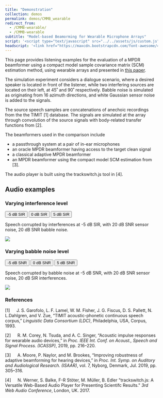 ```yaml
---
title: "Demonstration"
collection: demos
permalink: demos/CMMB_wearable
redirect_from: 
  - /CMMB-wearable/
  - /CMMB-wearable
subtitle: "Model-based Beamorming for Wearable Microphone Arrays"
script: '<script type="text/javascript" src="../../assets/js/custom.js"></script><script type="text/javascript">jQuery(document).ready(function() {jQuery(".player").trackSwitch({spacebar: true});});var settings = {onlyradiosolo: true,repeat: true,};$(".player").trackSwitch(settings);</script>'
headscript: '<link href="https://maxcdn.bootstrapcdn.com/font-awesome/4.7.0/css/font-awesome.min.css" rel="stylesheet" integrity="sha384-wvfXpqpZZVQGK6TAh5PVlGOfQNHSoD2xbE+QkPxCAFlNEevoEH3Sl0sibVcOQVnN" crossorigin="anonymous" /><link rel="stylesheet" href="../../assets/css/trackswitch.min.css" />'
---
```

This page provides listening examples for the evaluation of a MPDR beamformer using a compact model sample covariance matrix (SCM) estimation method, using wearable arrays and presented in [this paper](https://ed1016.github.io/publication/2021_08_23_EUSIPCO).

The simulation experiment considers a dialogue scenario, where a desired speaker is located in front of the listener, while two interfering sources are located on their left, at 45˚ and 90˚ respectively. Babble noise is simulated as originating from 16 azimuth directions, and white Gaussian sensor noise is added to the signals.

The source speech samples are concatenations of anechoic recordings from the the TIMIT [1] database. The signals are simulated at the array through convolution of the source signals with body-related transfer functions from [2].

The beamformers used in the comparison include
- a passthrough system at a pair of in-ear microphones
- an oracle MPDR beamformer having access to the target clean signal
- a classical adaptive MPDR beamformer
- an MPDR beamformer using the compact model SCM estimation from [3].

The audio player is built using the trackswitch.js tool in [4].

## Audio examples
### Varying interference level

<div class="tab" style="min-width: 600px">
  <button class="tablinks active" onclick="openTab(event, '-5dBSIR')">-5 dB SIR</button>
  <button class="tablinks" onclick="openTab(event, '0dBSIR')">0 dB SIR</button>
  <button class="tablinks" onclick="openTab(event, '5dBSIR')">5 dB SIR</button>
</div>

<div id="-5dBSIR" class="tabcontent" style="display: block;">
  <div class="player">
    <p>
      Speech corrupted by interferences at -5 dB SIR, with 20 dB SNR sensor noise, 20 dB SNR babble noise.
    </p>
    <img class="seekable" data-style="display:-webkit-box !important;" src="../../files/CMMB_wearable/audio/Experiment1/target.png">
    <ts-track title="Target (clean)" style="list-style-position: outside; overflow: hidden;" data-img="../../files/CMMB_wearable/audio/Experiment1/target.png">
      <ts-source src="../../files/CMMB_wearable/audio/Experiment1/target.wav" type="audio/wav"></ts-source>
    </ts-track>
    <ts-track title="Passthrough" style="list-style-position: outside; overflow: hidden;" data-img="../../files/CMMB_wearable/audio/Experiment1/earpiece/varySIR/22/1_passthrough.png">
      <ts-source src="../../files/CMMB_wearable/audio/Experiment1/earpiece/varySIR/22/1_passthrough.wav" type="audio/wav"></ts-source>
    </ts-track>
    <ts-track title="Cap: Oracle" style="background-color: #D95319;list-style-position: outside; overflow: hidden;" data-img="../../files/CMMB_wearable/audio/Experiment1/cap/varySIR/22/5_Oracle.png">
      <ts-source src="../../files/CMMB_wearable/audio/Experiment1/cap/varySIR/22/5_Oracle.wav" type="audio/wav"></ts-source>
    </ts-track>
    <ts-track title="Cap: Adaptive MPDR" style="background-color: #D95319;list-style-position: outside; overflow: hidden;" data-img="../../files/CMMB_wearable/audio/Experiment1/cap/varySIR/22/4_MPDR.png">
      <ts-source src="../../files/CMMB_wearable/audio/Experiment1/cap/varySIR/22/4_MPDR.wav" type="audio/wav"></ts-source>
    </ts-track>
    <ts-track title="Cap: Compact Model MPDR" style="background-color: #D95319;list-style-position: outside; overflow: hidden;" data-img="../../files/CMMB_wearable/audio/Experiment1/cap/varySIR/22/2_Proposed.png">
      <ts-source src="../../files/CMMB_wearable/audio/Experiment1/cap/varySIR/22/2_Proposed.wav" type="audio/wav"></ts-source>
    </ts-track>
    <ts-track title="Chest: Oracle" style="background-color: #77AC30;list-style-position: outside; overflow: hidden;" data-img="../../files/CMMB_wearable/audio/Experiment1/chest/varySIR/22/5_Oracle.png">
      <ts-source src="../../files/CMMB_wearable/audio/Experiment1/chest/varySIR/22/5_Oracle.wav" type="audio/wav"></ts-source>
    </ts-track>
    <ts-track title="Chest: Adaptive MPDR" style="background-color: #77AC30;list-style-position: outside; overflow: hidden;" data-img="../../files/CMMB_wearable/audio/Experiment1/chest/varySIR/22/4_MPDR.png">
      <ts-source src="../../files/CMMB_wearable/audio/Experiment1/chest/varySIR/22/4_MPDR.wav" type="audio/wav"></ts-source>
    </ts-track>
    <ts-track title="Chest: Compact Model MPDR" style="background-color: #77AC30;list-style-position: outside; overflow: hidden;" data-img="../../files/CMMB_wearable/audio/Experiment1/chest/varySIR/22/2_Proposed.png">
      <ts-source src="../../files/CMMB_wearable/audio/Experiment1/chest/varySIR/22/2_Proposed.wav" type="audio/wav"></ts-source>
    </ts-track>
      <ts-track title="BTE: Oracle" style="background-color: #0072BD;list-style-position: outside; overflow: hidden;" data-img="../../files/CMMB_wearable/audio/Experiment1/earpiece/varySIR/22/5_Oracle.png">
        <ts-source src="../../files/CMMB_wearable/audio/Experiment1/earpiece/varySIR/22/5_Oracle.wav" type="audio/wav"></ts-source>
      </ts-track>
      <ts-track title="BTE: Adaptive MPDR" style="background-color: #0072BD;list-style-position: outside; overflow: hidden;" data-img="../../files/CMMB_wearable/audio/Experiment1/earpiece/varySIR/22/4_MPDR.png">
        <ts-source src="../../files/CMMB_wearable/audio/Experiment1/earpiece/varySIR/22/4_MPDR.wav" type="audio/wav"></ts-source>
      </ts-track>
      <ts-track title="BTE: Compact Model MPDR" style="background-color: #0072BD;list-style-position: outside; overflow: hidden;" data-img="../../files/CMMB_wearable/audio/Experiment1/earpiece/varySIR/22/2_Proposed.png">
        <ts-source src="../../files/CMMB_wearable/audio/Experiment1/earpiece/varySIR/22/2_Proposed.wav" type="audio/wav"></ts-source>
      </ts-track>
        <ts-track title="Glasses: Oracle" style="background-color: #EDB120;list-style-position: outside; overflow: hidden;" data-img="../../files/CMMB_wearable/audio/Experiment1/glasses/varySIR/22/5_Oracle.png">
          <ts-source src="../../files/CMMB_wearable/audio/Experiment1/glasses/varySIR/22/5_Oracle.wav" type="audio/wav"></ts-source>
        </ts-track>
        <ts-track title="Glasses: Adaptive MPDR" style="background-color: #EDB120;list-style-position: outside; overflow: hidden;" data-img="../../files/CMMB_wearable/audio/Experiment1/glasses/varySIR/22/4_MPDR.png">
          <ts-source src="../../files/CMMB_wearable/audio/Experiment1/glasses/varySIR/22/4_MPDR.wav" type="audio/wav"></ts-source>
        </ts-track>
        <ts-track title="Glasses: Compact Model MPDR" style="background-color: #EDB120;list-style-position: outside; overflow: hidden;" data-img="../../files/CMMB_wearable/audio/Experiment1/glasses/varySIR/22/2_Proposed.png">
          <ts-source src="../../files/CMMB_wearable/audio/Experiment1/glasses/varySIR/22/2_Proposed.wav" type="audio/wav"></ts-source>
    </ts-track>
    <ts-track title="Cap + BTE: Oracle" style="background-color: #D95319;list-style-position: outside; overflow: hidden;" data-img="../../files/CMMB_wearable/audio/Experiment1/cap+/varySIR/22/5_Oracle.png">
      <ts-source src="../../files/CMMB_wearable/audio/Experiment1/cap+/varySIR/22/5_Oracle.wav" type="audio/wav"></ts-source>
    </ts-track>
    <ts-track title="Cap + BTE: Adaptive MPDR" style="background-color: #D95319;list-style-position: outside; overflow: hidden;" data-img="../../files/CMMB_wearable/audio/Experiment1/cap+/varySIR/22/4_MPDR.png">
      <ts-source src="../../files/CMMB_wearable/audio/Experiment1/cap+/varySIR/22/4_MPDR.wav" type="audio/wav"></ts-source>
    </ts-track>
    <ts-track title="Cap + BTE: Compact Model MPDR" style="background-color: #D95319;list-style-position: outside; overflow: hidden;" data-img="../../files/CMMB_wearable/audio/Experiment1/cap+/varySIR/22/2_Proposed.png">
      <ts-source src="../../files/CMMB_wearable/audio/Experiment1/cap+/varySIR/22/2_Proposed.wav" type="audio/wav"></ts-source>
    </ts-track>
    <ts-track title="Chest + BTE: Oracle" style="background-color: #77AC30;list-style-position: outside; overflow: hidden;" data-img="../../files/CMMB_wearable/audio/Experiment1/chest+/varySIR/22/5_Oracle.png">
      <ts-source src="../../files/CMMB_wearable/audio/Experiment1/chest+/varySIR/22/5_Oracle.wav" type="audio/wav"></ts-source>
    </ts-track>
    <ts-track title="Chest + BTE: Adaptive MPDR" style="background-color: #77AC30;list-style-position: outside; overflow: hidden;" data-img="../../files/CMMB_wearable/audio/Experiment1/chest+/varySIR/22/4_MPDR.png">
      <ts-source src="../../files/CMMB_wearable/audio/Experiment1/chest+/varySIR/22/4_MPDR.wav" type="audio/wav"></ts-source>
    </ts-track>
    <ts-track title="Chest + BTE: Compact Model MPDR" style="background-color: #77AC30;list-style-position: outside; overflow: hidden;" data-img="../../files/CMMB_wearable/audio/Experiment1/chest+/varySIR/22/2_Proposed.png">
      <ts-source src="../../files/CMMB_wearable/audio/Experiment1/chest+/varySIR/22/2_Proposed.wav" type="audio/wav"></ts-source>
    </ts-track>
        <ts-track title="Glasses + BTE: Oracle" style="background-color: #EDB120;list-style-position: outside; overflow: hidden;" data-img="../../files/CMMB_wearable/audio/Experiment1/glasses/varySIR/22/5_Oracle.png">
          <ts-source src="../../files/CMMB_wearable/audio/Experiment1/glasses+/varySIR/22/5_Oracle.wav" type="audio/wav"></ts-source>
        </ts-track>
        <ts-track title="Glasses + BTE: Adaptive MPDR" style="background-color: #EDB120;list-style-position: outside; overflow: hidden;" data-img="../../files/CMMB_wearable/audio/Experiment1/glasses+/varySIR/22/4_MPDR.png">
          <ts-source src="../../files/CMMB_wearable/audio/Experiment1/glasses+/varySIR/22/4_MPDR.wav" type="audio/wav"></ts-source>
        </ts-track>
        <ts-track title="Glasses + BTE: Compact Model MPDR" style="background-color: #EDB120;list-style-position: outside; overflow: hidden;" data-img="../../files/CMMB_wearable/audio/Experiment1/glasses+/varySIR/22/2_Proposed.png">
          <ts-source src="../../files/CMMB_wearable/audio/Experiment1/glasses+/varySIR/22/2_Proposed.wav" type="audio/wav"></ts-source>
    </ts-track>
  </div>
</div>
<div id="0dBSIR" class="tabcontent" style="display:none">
  <div class="player">
    <p>
      Speech corrupted by interferences at 0 dB SIR, with 20 dB SNR sensor noise, 20 dB SNR babble noise.
    </p>
    <img class="seekable" data-style="display:-webkit-box !important;" src="../../files/CMMB_wearable/audio/Experiment1/target.png">
    <ts-track title="Target (clean)" style="list-style-position: outside; overflow: hidden;" data-img="../../files/CMMB_wearable/audio/Experiment1/target.png">
      <ts-source src="../../files/CMMB_wearable/audio/Experiment1/target.wav" type="audio/wav"></ts-source>
    </ts-track>
    <ts-track title="Passthrough" style="list-style-position: outside; overflow: hidden;" data-img="../../files/CMMB_wearable/audio/Experiment1/earpiece/varySIR/17/1_passthrough.png">
      <ts-source src="../../files/CMMB_wearable/audio/Experiment1/earpiece/varySIR/17/1_passthrough.wav" type="audio/wav"></ts-source>
    </ts-track>
    <ts-track title="Cap: Oracle" style="background-color: #D95319;list-style-position: outside; overflow: hidden;" data-img="../../files/CMMB_wearable/audio/Experiment1/cap/varySIR/17/5_Oracle.png">
      <ts-source src="../../files/CMMB_wearable/audio/Experiment1/cap/varySIR/17/5_Oracle.wav" type="audio/wav"></ts-source>
    </ts-track>
    <ts-track title="Cap: Adaptive MPDR" style="background-color: #D95319;list-style-position: outside; overflow: hidden;" data-img="../../files/CMMB_wearable/audio/Experiment1/cap/varySIR/17/4_MPDR.png">
      <ts-source src="../../files/CMMB_wearable/audio/Experiment1/cap/varySIR/17/4_MPDR.wav" type="audio/wav"></ts-source>
    </ts-track>
    <ts-track title="Cap: Compact Model MPDR" style="background-color: #D95319;list-style-position: outside; overflow: hidden;" data-img="../../files/CMMB_wearable/audio/Experiment1/cap/varySIR/17/2_Proposed.png">
      <ts-source src="../../files/CMMB_wearable/audio/Experiment1/cap/varySIR/17/2_Proposed.wav" type="audio/wav"></ts-source>
    </ts-track>
    <ts-track title="Chest: Oracle" style="background-color: #77AC30;list-style-position: outside; overflow: hidden;" data-img="../../files/CMMB_wearable/audio/Experiment1/chest/varySIR/17/5_Oracle.png">
      <ts-source src="../../files/CMMB_wearable/audio/Experiment1/chest/varySIR/17/5_Oracle.wav" type="audio/wav"></ts-source>
    </ts-track>
    <ts-track title="Chest: Adaptive MPDR" style="background-color: #77AC30;list-style-position: outside; overflow: hidden;" data-img="../../files/CMMB_wearable/audio/Experiment1/chest/varySIR/17/4_MPDR.png">
      <ts-source src="../../files/CMMB_wearable/audio/Experiment1/chest/varySIR/17/4_MPDR.wav" type="audio/wav"></ts-source>
    </ts-track>
    <ts-track title="Chest: Compact Model MPDR" style="background-color: #77AC30;list-style-position: outside; overflow: hidden;" data-img="../../files/CMMB_wearable/audio/Experiment1/chest/varySIR/17/2_Proposed.png">
      <ts-source src="../../files/CMMB_wearable/audio/Experiment1/chest/varySIR/17/2_Proposed.wav" type="audio/wav"></ts-source>
    </ts-track>
    <ts-track title="BTE: Oracle" style="background-color: #0072BD;list-style-position: outside; overflow: hidden;" data-img="../../files/CMMB_wearable/audio/Experiment1/earpiece/varySIR/17/5_Oracle.png">
        <ts-source src="../../files/CMMB_wearable/audio/Experiment1/earpiece/varySIR/17/5_Oracle.wav" type="audio/wav"></ts-source>
    </ts-track>
    <ts-track title="BTE: Adaptive MPDR" style="background-color: #0072BD;list-style-position: outside; overflow: hidden;" data-img="../../files/CMMB_wearable/audio/Experiment1/earpiece/varySIR/17/4_MPDR.png">
        <ts-source src="../../files/CMMB_wearable/audio/Experiment1/earpiece/varySIR/17/4_MPDR.wav" type="audio/wav"></ts-source>
    </ts-track>
    <ts-track title="BTE: Compact Model MPDR" style="background-color: #0072BD;list-style-position: outside; overflow: hidden;" data-img="../../files/CMMB_wearable/audio/Experiment1/earpiece/varySIR/17/2_Proposed.png">
        <ts-source src="../../files/CMMB_wearable/audio/Experiment1/earpiece/varySIR/17/2_Proposed.wav" type="audio/wav"></ts-source>
    </ts-track>
    <ts-track title="Glasses: Oracle" style="background-color: #EDB120;list-style-position: outside; overflow: hidden;" data-img="../../files/CMMB_wearable/audio/Experiment1/glasses/varySIR/17/5_Oracle.png">
          <ts-source src="../../files/CMMB_wearable/audio/Experiment1/glasses/varySIR/17/5_Oracle.wav" type="audio/wav"></ts-source>
    </ts-track>
    <ts-track title="Glasses: Adaptive MPDR" style="background-color: #EDB120;list-style-position: outside; overflow: hidden;" data-img="../../files/CMMB_wearable/audio/Experiment1/glasses/varySIR/17/4_MPDR.png">
        <ts-source src="../../files/CMMB_wearable/audio/Experiment1/glasses/varySIR/17/4_MPDR.wav" type="audio/wav"></ts-source>
    </ts-track>
    <ts-track title="Glasses: Compact Model MPDR" style="background-color: #EDB120;list-style-position: outside; overflow: hidden;" data-img="../../files/CMMB_wearable/audio/Experiment1/glasses/varySIR/17/2_Proposed.png">
          <ts-source src="../../files/CMMB_wearable/audio/Experiment1/glasses/varySIR/17/2_Proposed.wav" type="audio/wav"></ts-source>
    </ts-track>
    <ts-track title="Cap + BTE: Oracle" style="background-color: #D95319;list-style-position: outside; overflow: hidden;" data-img="../../files/CMMB_wearable/audio/Experiment1/cap+/varySIR/17/5_Oracle.png">
      <ts-source src="../../files/CMMB_wearable/audio/Experiment1/cap+/varySIR/17/5_Oracle.wav" type="audio/wav"></ts-source>
    </ts-track>
    <ts-track title="Cap + BTE: Adaptive MPDR" style="background-color: #D95319;list-style-position: outside; overflow: hidden;" data-img="../../files/CMMB_wearable/audio/Experiment1/cap+/varySIR/17/4_MPDR.png">
      <ts-source src="../../files/CMMB_wearable/audio/Experiment1/cap+/varySIR/17/4_MPDR.wav" type="audio/wav"></ts-source>
    </ts-track>
    <ts-track title="Cap + BTE: Compact Model MPDR" style="background-color: #D95319;list-style-position: outside; overflow: hidden;" data-img="../../files/CMMB_wearable/audio/Experiment1/cap+/varySIR/17/2_Proposed.png">
      <ts-source src="../../files/CMMB_wearable/audio/Experiment1/cap+/varySIR/17/2_Proposed.wav" type="audio/wav"></ts-source>
    </ts-track>
    <ts-track title="Chest + BTE: Oracle" style="background-color: #77AC30;list-style-position: outside; overflow: hidden;" data-img="../../files/CMMB_wearable/audio/Experiment1/chest+/varySIR/17/5_Oracle.png">
      <ts-source src="../../files/CMMB_wearable/audio/Experiment1/chest+/varySIR/17/5_Oracle.wav" type="audio/wav"></ts-source>
    </ts-track>
    <ts-track title="Chest + BTE: Adaptive MPDR" style="background-color: #77AC30;list-style-position: outside; overflow: hidden;" data-img="../../files/CMMB_wearable/audio/Experiment1/chest+/varySIR/17/4_MPDR.png">
      <ts-source src="../../files/CMMB_wearable/audio/Experiment1/chest+/varySIR/17/4_MPDR.wav" type="audio/wav"></ts-source>
    </ts-track>
    <ts-track title="Chest + BTE: Compact Model MPDR" style="background-color: #77AC30;list-style-position: outside; overflow: hidden;" data-img="../../files/CMMB_wearable/audio/Experiment1/chest+/varySIR/17/2_Proposed.png">
      <ts-source src="../../files/CMMB_wearable/audio/Experiment1/chest+/varySIR/17/2_Proposed.wav" type="audio/wav"></ts-source>
    </ts-track>
        <ts-track title="Glasses + BTE: Oracle" style="background-color: #EDB120;list-style-position: outside; overflow: hidden;" data-img="../../files/CMMB_wearable/audio/Experiment1/glasses/varySIR/17/5_Oracle.png">
          <ts-source src="../../files/CMMB_wearable/audio/Experiment1/glasses+/varySIR/17/5_Oracle.wav" type="audio/wav"></ts-source>
        </ts-track>
        <ts-track title="Glasses + BTE: Adaptive MPDR" style="background-color: #EDB120;list-style-position: outside; overflow: hidden;" data-img="../../files/CMMB_wearable/audio/Experiment1/glasses+/varySIR/17/4_MPDR.png">
          <ts-source src="../../files/CMMB_wearable/audio/Experiment1/glasses+/varySIR/17/4_MPDR.wav" type="audio/wav"></ts-source>
        </ts-track>
        <ts-track title="Glasses + BTE: Compact Model MPDR" style="background-color: #EDB120;list-style-position: outside; overflow: hidden;" data-img="../../files/CMMB_wearable/audio/Experiment1/glasses+/varySIR/17/2_Proposed.png">
          <ts-source src="../../files/CMMB_wearable/audio/Experiment1/glasses+/varySIR/17/2_Proposed.wav" type="audio/wav"></ts-source>
    </ts-track>
  </div>
</div>
<div id="5dBSIR" class="tabcontent" style="display:none">
  <div class="player">
    <p>
      Speech corrupted by interferences at 5 dB SIR, with 20 dB SNR sensor noise, 20 dB SNR babble noise.
    </p>
    <img class="seekable" data-style="display:-webkit-box !important;" src="../../files/CMMB_wearable/audio/Experiment1/target.png">
    <ts-track title="Target (clean)" style="list-style-position: outside; overflow: hidden;" data-img="../../files/CMMB_wearable/audio/Experiment1/target.png">
      <ts-source src="../../files/CMMB_wearable/audio/Experiment1/target.wav" type="audio/wav"></ts-source>
    </ts-track>
    <ts-track title="Passthrough" style="list-style-position: outside; overflow: hidden;" data-img="../../files/CMMB_wearable/audio/Experiment1/earpiece/varySIR/12/1_passthrough.png">
      <ts-source src="../../files/CMMB_wearable/audio/Experiment1/earpiece/varySIR/12/1_passthrough.wav" type="audio/wav"></ts-source>
    </ts-track>
    <ts-track title="Cap: Oracle" style="background-color: #D95319;list-style-position: outside; overflow: hidden;" data-img="../../files/CMMB_wearable/audio/Experiment1/cap/varySIR/12/5_Oracle.png">
      <ts-source src="../../files/CMMB_wearable/audio/Experiment1/cap/varySIR/12/5_Oracle.wav" type="audio/wav"></ts-source>
    </ts-track>
    <ts-track title="Cap: Adaptive MPDR" style="background-color: #D95319;list-style-position: outside; overflow: hidden;" data-img="../../files/CMMB_wearable/audio/Experiment1/cap/varySIR/12/4_MPDR.png">
      <ts-source src="../../files/CMMB_wearable/audio/Experiment1/cap/varySIR/12/4_MPDR.wav" type="audio/wav"></ts-source>
    </ts-track>
    <ts-track title="Cap: Compact Model MPDR" style="background-color: #D95319;list-style-position: outside; overflow: hidden;" data-img="../../files/CMMB_wearable/audio/Experiment1/cap/varySIR/12/2_Proposed.png">
      <ts-source src="../../files/CMMB_wearable/audio/Experiment1/cap/varySIR/12/2_Proposed.wav" type="audio/wav"></ts-source>
    </ts-track>
    <ts-track title="Chest: Oracle" style="background-color: #77AC30;list-style-position: outside; overflow: hidden;" data-img="../../files/CMMB_wearable/audio/Experiment1/chest/varySIR/12/5_Oracle.png">
      <ts-source src="../../files/CMMB_wearable/audio/Experiment1/chest/varySIR/12/5_Oracle.wav" type="audio/wav"></ts-source>
    </ts-track>
    <ts-track title="Chest: Adaptive MPDR" style="background-color: #77AC30;list-style-position: outside; overflow: hidden;" data-img="../../files/CMMB_wearable/audio/Experiment1/chest/varySIR/12/4_MPDR.png">
      <ts-source src="../../files/CMMB_wearable/audio/Experiment1/chest/varySIR/12/4_MPDR.wav" type="audio/wav"></ts-source>
    </ts-track>
    <ts-track title="Chest: Compact Model MPDR" style="background-color: #77AC30;list-style-position: outside; overflow: hidden;" data-img="../../files/CMMB_wearable/audio/Experiment1/chest/varySIR/12/2_Proposed.png">
      <ts-source src="../../files/CMMB_wearable/audio/Experiment1/chest/varySIR/12/2_Proposed.wav" type="audio/wav"></ts-source>
    </ts-track>
      <ts-track title="BTE: Oracle" style="background-color: #0072BD;list-style-position: outside; overflow: hidden;" data-img="../../files/CMMB_wearable/audio/Experiment1/earpiece/varySIR/12/5_Oracle.png">
        <ts-source src="../../files/CMMB_wearable/audio/Experiment1/earpiece/varySIR/12/5_Oracle.wav" type="audio/wav"></ts-source>
      </ts-track>
      <ts-track title="BTE: Adaptive MPDR" style="background-color: #0072BD;list-style-position: outside; overflow: hidden;" data-img="../../files/CMMB_wearable/audio/Experiment1/earpiece/varySIR/12/4_MPDR.png">
        <ts-source src="../../files/CMMB_wearable/audio/Experiment1/earpiece/varySIR/12/4_MPDR.wav" type="audio/wav"></ts-source>
      </ts-track>
      <ts-track title="BTE: Compact Model MPDR" style="background-color: #0072BD;list-style-position: outside; overflow: hidden;" data-img="../../files/CMMB_wearable/audio/Experiment1/earpiece/varySIR/12/2_Proposed.png">
        <ts-source src="../../files/CMMB_wearable/audio/Experiment1/earpiece/varySIR/12/2_Proposed.wav" type="audio/wav"></ts-source>
      </ts-track>
        <ts-track title="Glasses: Oracle" style="background-color: #EDB120;list-style-position: outside; overflow: hidden;" data-img="../../files/CMMB_wearable/audio/Experiment1/glasses/varySIR/12/5_Oracle.png">
          <ts-source src="../../files/CMMB_wearable/audio/Experiment1/glasses/varySIR/12/5_Oracle.wav" type="audio/wav"></ts-source>
        </ts-track>
        <ts-track title="Glasses: Adaptive MPDR" style="background-color: #EDB120;list-style-position: outside; overflow: hidden;" data-img="../../files/CMMB_wearable/audio/Experiment1/glasses/varySIR/12/4_MPDR.png">
          <ts-source src="../../files/CMMB_wearable/audio/Experiment1/glasses/varySIR/12/4_MPDR.wav" type="audio/wav"></ts-source>
        </ts-track>
        <ts-track title="Glasses: Compact Model MPDR" style="background-color: #EDB120;list-style-position: outside; overflow: hidden;" data-img="../../files/CMMB_wearable/audio/Experiment1/glasses/varySIR/12/2_Proposed.png">
          <ts-source src="../../files/CMMB_wearable/audio/Experiment1/glasses/varySIR/12/2_Proposed.wav" type="audio/wav"></ts-source>
        </ts-track>
          <ts-track title="Cap + BTE: Oracle" style="background-color: #D95319;list-style-position: outside; overflow: hidden;" data-img="../../files/CMMB_wearable/audio/Experiment1/cap+/varySIR/12/5_Oracle.png">
            <ts-source src="../../files/CMMB_wearable/audio/Experiment1/cap+/varySIR/12/5_Oracle.wav" type="audio/wav"></ts-source>
          </ts-track>
          <ts-track title="Cap + BTE: Adaptive MPDR" style="background-color: #D95319;list-style-position: outside; overflow: hidden;" data-img="../../files/CMMB_wearable/audio/Experiment1/cap+/varySIR/12/4_MPDR.png">
            <ts-source src="../../files/CMMB_wearable/audio/Experiment1/cap+/varySIR/12/4_MPDR.wav" type="audio/wav"></ts-source>
          </ts-track>
          <ts-track title="Cap + BTE: Compact Model MPDR" style="background-color: #D95319;list-style-position: outside; overflow: hidden;" data-img="../../files/CMMB_wearable/audio/Experiment1/cap+/varySIR/12/2_Proposed.png">
            <ts-source src="../../files/CMMB_wearable/audio/Experiment1/cap+/varySIR/12/2_Proposed.wav" type="audio/wav"></ts-source>
          </ts-track>
          <ts-track title="Chest + BTE: Oracle" style="background-color: #77AC30;list-style-position: outside; overflow: hidden;" data-img="../../files/CMMB_wearable/audio/Experiment1/chest+/varySIR/12/5_Oracle.png">
            <ts-source src="../../files/CMMB_wearable/audio/Experiment1/chest+/varySIR/12/5_Oracle.wav" type="audio/wav"></ts-source>
          </ts-track>
          <ts-track title="Chest + BTE: Adaptive MPDR" style="background-color: #77AC30;list-style-position: outside; overflow: hidden;" data-img="../../files/CMMB_wearable/audio/Experiment1/chest+/varySIR/12/4_MPDR.png">
            <ts-source src="../../files/CMMB_wearable/audio/Experiment1/chest+/varySIR/12/4_MPDR.wav" type="audio/wav"></ts-source>
          </ts-track>
          <ts-track title="Chest + BTE: Compact Model MPDR" style="background-color: #77AC30;list-style-position: outside; overflow: hidden;" data-img="../../files/CMMB_wearable/audio/Experiment1/chest+/varySIR/12/2_Proposed.png">
            <ts-source src="../../files/CMMB_wearable/audio/Experiment1/chest+/varySIR/12/2_Proposed.wav" type="audio/wav"></ts-source>
          </ts-track>
              <ts-track title="Glasses + BTE: Oracle" style="background-color: #EDB120;list-style-position: outside; overflow: hidden;" data-img="../../files/CMMB_wearable/audio/Experiment1/glasses/varySIR/12/5_Oracle.png">
                <ts-source src="../../files/CMMB_wearable/audio/Experiment1/glasses+/varySIR/12/5_Oracle.wav" type="audio/wav"></ts-source>
              </ts-track>
              <ts-track title="Glasses + BTE: Adaptive MPDR" style="background-color: #EDB120;list-style-position: outside; overflow: hidden;" data-img="../../files/CMMB_wearable/audio/Experiment1/glasses+/varySIR/12/4_MPDR.png">
                <ts-source src="../../files/CMMB_wearable/audio/Experiment1/glasses+/varySIR/12/4_MPDR.wav" type="audio/wav"></ts-source>
              </ts-track>
              <ts-track title="Glasses + BTE: Compact Model MPDR" style="background-color: #EDB120;list-style-position: outside; overflow: hidden;" data-img="../../files/CMMB_wearable/audio/Experiment1/glasses+/varySIR/12/2_Proposed.png">
                <ts-source src="../../files/CMMB_wearable/audio/Experiment1/glasses+/varySIR/12/2_Proposed.wav" type="audio/wav"></ts-source>
          </ts-track>
  </div>
</div>

### Varying babble noise level
<div class="tab" style="min-width: 600px">
  <button class="tablinks2 active" onclick="openTab2(event, '-5dBSNR')">-5 dB SNR</button>
  <button class="tablinks2" onclick="openTab2(event, '0dBSNR')">0 dB SNR</button>
  <button class="tablinks2" onclick="openTab2(event, '5dBSNR')">5 dB SNR</button>
</div>
<div id="-5dBSNR" class="tabcontent2" style="display:block">
<div class="player">
  <p>
    Speech corrupted by babble noise at -5 dB SNR, with 20 dB SNR sensor noise, 20 dB SIR interferences.
  </p>
  <img class="seekable" data-style="display:-webkit-box !important;" src="../../files/CMMB_wearable/audio/Experiment1/target.png">
  <ts-track title="Target (clean)" style="list-style-position: outside; overflow: hidden;" data-img="../../files/CMMB_wearable/audio/Experiment1/target.png">
    <ts-source src="../../files/CMMB_wearable/audio/Experiment1/target.wav" type="audio/wav"></ts-source>
  </ts-track>
  <ts-track title="Passthrough" style="list-style-position: outside; overflow: hidden;" data-img="../../files/CMMB_wearable/audio/Experiment1/earpiece/varySNR/16/1_passthrough.png">
    <ts-source src="../../files/CMMB_wearable/audio/Experiment1/earpiece/varySNR/16/1_passthrough.wav" type="audio/wav"></ts-source>
  </ts-track>
  <ts-track title="Cap: Oracle" style="background-color: #D95319;list-style-position: outside; overflow: hidden;" data-img="../../files/CMMB_wearable/audio/Experiment1/cap/varySNR/16/5_Oracle.png">
    <ts-source src="../../files/CMMB_wearable/audio/Experiment1/cap/varySNR/16/5_Oracle.wav" type="audio/wav"></ts-source>
  </ts-track>
  <ts-track title="Cap: Adaptive MPDR" style="background-color: #D95319;list-style-position: outside; overflow: hidden;" data-img="../../files/CMMB_wearable/audio/Experiment1/cap/varySNR/16/4_MPDR.png">
    <ts-source src="../../files/CMMB_wearable/audio/Experiment1/cap/varySNR/16/4_MPDR.wav" type="audio/wav"></ts-source>
  </ts-track>
  <ts-track title="Cap: Compact Model MPDR" style="background-color: #D95319;list-style-position: outside; overflow: hidden;" data-img="../../files/CMMB_wearable/audio/Experiment1/cap/varySNR/16/2_Proposed.png">
    <ts-source src="../../files/CMMB_wearable/audio/Experiment1/cap/varySNR/16/2_Proposed.wav" type="audio/wav"></ts-source>
  </ts-track>
  <ts-track title="Chest: Oracle" style="background-color: #77AC30;list-style-position: outside; overflow: hidden;" data-img="../../files/CMMB_wearable/audio/Experiment1/chest/varySNR/16/5_Oracle.png">
    <ts-source src="../../files/CMMB_wearable/audio/Experiment1/chest/varySNR/16/5_Oracle.wav" type="audio/wav"></ts-source>
  </ts-track>
  <ts-track title="Chest: Adaptive MPDR" style="background-color: #77AC30;list-style-position: outside; overflow: hidden;" data-img="../../files/CMMB_wearable/audio/Experiment1/chest/varySNR/16/4_MPDR.png">
    <ts-source src="../../files/CMMB_wearable/audio/Experiment1/chest/varySNR/16/4_MPDR.wav" type="audio/wav"></ts-source>
  </ts-track>
  <ts-track title="Chest: Compact Model MPDR" style="background-color: #77AC30;list-style-position: outside; overflow: hidden;" data-img="../../files/CMMB_wearable/audio/Experiment1/chest/varySNR/16/2_Proposed.png">
    <ts-source src="../../files/CMMB_wearable/audio/Experiment1/chest/varySNR/16/2_Proposed.wav" type="audio/wav"></ts-source>
  </ts-track>
    <ts-track title="BTE: Oracle" style="background-color: #0072BD;list-style-position: outside; overflow: hidden;" data-img="../../files/CMMB_wearable/audio/Experiment1/earpiece/varySNR/16/5_Oracle.png">
      <ts-source src="../../files/CMMB_wearable/audio/Experiment1/earpiece/varySNR/16/5_Oracle.wav" type="audio/wav"></ts-source>
    </ts-track>
    <ts-track title="BTE: Adaptive MPDR" style="background-color: #0072BD;list-style-position: outside; overflow: hidden;" data-img="../../files/CMMB_wearable/audio/Experiment1/earpiece/varySNR/16/4_MPDR.png">
      <ts-source src="../../files/CMMB_wearable/audio/Experiment1/earpiece/varySNR/16/4_MPDR.wav" type="audio/wav"></ts-source>
    </ts-track>
    <ts-track title="BTE: Compact Model MPDR" style="background-color: #0072BD;list-style-position: outside; overflow: hidden;" data-img="../../files/CMMB_wearable/audio/Experiment1/earpiece/varySNR/16/2_Proposed.png">
      <ts-source src="../../files/CMMB_wearable/audio/Experiment1/earpiece/varySNR/16/2_Proposed.wav" type="audio/wav"></ts-source>
    </ts-track>
      <ts-track title="Glasses: Oracle" style="background-color: #EDB120;list-style-position: outside; overflow: hidden;" data-img="../../files/CMMB_wearable/audio/Experiment1/glasses/varySNR/16/5_Oracle.png">
        <ts-source src="../../files/CMMB_wearable/audio/Experiment1/glasses/varySNR/16/5_Oracle.wav" type="audio/wav"></ts-source>
      </ts-track>
      <ts-track title="Glasses: Adaptive MPDR" style="background-color: #EDB120;list-style-position: outside; overflow: hidden;" data-img="../../files/CMMB_wearable/audio/Experiment1/glasses/varySNR/16/4_MPDR.png">
        <ts-source src="../../files/CMMB_wearable/audio/Experiment1/glasses/varySNR/16/4_MPDR.wav" type="audio/wav"></ts-source>
      </ts-track>
      <ts-track title="Glasses: Compact Model MPDR" style="background-color: #EDB120;list-style-position: outside; overflow: hidden;" data-img="../../files/CMMB_wearable/audio/Experiment1/glasses/varySNR/16/2_Proposed.png">
        <ts-source src="../../files/CMMB_wearable/audio/Experiment1/glasses/varySNR/16/2_Proposed.wav" type="audio/wav"></ts-source>
  </ts-track>
  <ts-track title="Cap + BTE: Oracle" style="background-color: #D95319;list-style-position: outside; overflow: hidden;" data-img="../../files/CMMB_wearable/audio/Experiment1/cap+/varySNR/6/5_Oracle.png">
    <ts-source src="../../files/CMMB_wearable/audio/Experiment1/cap+/varySNR/6/5_Oracle.wav" type="audio/wav"></ts-source>
  </ts-track>
  <ts-track title="Cap + BTE: Adaptive MPDR" style="background-color: #D95319;list-style-position: outside; overflow: hidden;" data-img="../../files/CMMB_wearable/audio/Experiment1/cap+/varySNR/6/4_MPDR.png">
    <ts-source src="../../files/CMMB_wearable/audio/Experiment1/cap+/varySNR/6/4_MPDR.wav" type="audio/wav"></ts-source>
  </ts-track>
  <ts-track title="Cap + BTE: Compact Model MPDR" style="background-color: #D95319;list-style-position: outside; overflow: hidden;" data-img="../../files/CMMB_wearable/audio/Experiment1/cap+/varySNR/6/2_Proposed.png">
    <ts-source src="../../files/CMMB_wearable/audio/Experiment1/cap+/varySNR/6/2_Proposed.wav" type="audio/wav"></ts-source>
  </ts-track>
  <ts-track title="Chest + BTE: Oracle" style="background-color: #77AC30;list-style-position: outside; overflow: hidden;" data-img="../../files/CMMB_wearable/audio/Experiment1/chest+/varySNR/6/5_Oracle.png">
    <ts-source src="../../files/CMMB_wearable/audio/Experiment1/chest+/varySNR/6/5_Oracle.wav" type="audio/wav"></ts-source>
  </ts-track>
  <ts-track title="Chest + BTE: Adaptive MPDR" style="background-color: #77AC30;list-style-position: outside; overflow: hidden;" data-img="../../files/CMMB_wearable/audio/Experiment1/chest+/varySNR/6/4_MPDR.png">
    <ts-source src="../../files/CMMB_wearable/audio/Experiment1/chest+/varySNR/6/4_MPDR.wav" type="audio/wav"></ts-source>
  </ts-track>
  <ts-track title="Chest + BTE: Compact Model MPDR" style="background-color: #77AC30;list-style-position: outside; overflow: hidden;" data-img="../../files/CMMB_wearable/audio/Experiment1/chest+/varySNR/6/2_Proposed.png">
    <ts-source src="../../files/CMMB_wearable/audio/Experiment1/chest+/varySNR/6/2_Proposed.wav" type="audio/wav"></ts-source>
  </ts-track>
      <ts-track title="Glasses + BTE: Oracle" style="background-color: #EDB120;list-style-position: outside; overflow: hidden;" data-img="../../files/CMMB_wearable/audio/Experiment1/glasses/varySNR/6/5_Oracle.png">
        <ts-source src="../../files/CMMB_wearable/audio/Experiment1/glasses+/varySNR/6/5_Oracle.wav" type="audio/wav"></ts-source>
      </ts-track>
      <ts-track title="Glasses + BTE: Adaptive MPDR" style="background-color: #EDB120;list-style-position: outside; overflow: hidden;" data-img="../../files/CMMB_wearable/audio/Experiment1/glasses+/varySNR/6/4_MPDR.png">
        <ts-source src="../../files/CMMB_wearable/audio/Experiment1/glasses+/varySNR/6/4_MPDR.wav" type="audio/wav"></ts-source>
      </ts-track>
      <ts-track title="Glasses + BTE: Compact Model MPDR" style="background-color: #EDB120;list-style-position: outside; overflow: hidden;" data-img="../../files/CMMB_wearable/audio/Experiment1/glasses+/varySNR/6/2_Proposed.png">
        <ts-source src="../../files/CMMB_wearable/audio/Experiment1/glasses+/varySNR/6/2_Proposed.wav" type="audio/wav"></ts-source>
  </ts-track>
</div>
</div>
<div id="0dBSNR" class="tabcontent2" style="display:none">
<div class="player">
  <p>
    Speech corrupted by babble noise at 0 dB SNR, with 20 dB SNR sensor noise, 20 dB SIR interferences.
  </p>
  <img class="seekable" data-style="display:-webkit-box !important;" src="../../files/CMMB_wearable/audio/Experiment1/target.png">
  <ts-track title="Target (clean)" style="list-style-position: outside; overflow: hidden;" data-img="../../files/CMMB_wearable/audio/Experiment1/target.png">
    <ts-source src="../../files/CMMB_wearable/audio/Experiment1/target.wav" type="audio/wav"></ts-source>
  </ts-track>
  <ts-track title="Passthrough" style="list-style-position: outside; overflow: hidden;" data-img="../../files/CMMB_wearable/audio/Experiment1/earpiece/varySNR/11/1_passthrough.png">
    <ts-source src="../../files/CMMB_wearable/audio/Experiment1/earpiece/varySNR/11/1_passthrough.wav" type="audio/wav"></ts-source>
  </ts-track>
  <ts-track title="Cap: Oracle" style="background-color: #D95319;list-style-position: outside; overflow: hidden;" data-img="../../files/CMMB_wearable/audio/Experiment1/cap/varySNR/11/5_Oracle.png">
    <ts-source src="../../files/CMMB_wearable/audio/Experiment1/cap/varySNR/11/5_Oracle.wav" type="audio/wav"></ts-source>
  </ts-track>
  <ts-track title="Cap: Adaptive MPDR" style="background-color: #D95319;list-style-position: outside; overflow: hidden;" data-img="../../files/CMMB_wearable/audio/Experiment1/cap/varySNR/11/4_MPDR.png">
    <ts-source src="../../files/CMMB_wearable/audio/Experiment1/cap/varySNR/11/4_MPDR.wav" type="audio/wav"></ts-source>
  </ts-track>
  <ts-track title="Cap: Compact Model MPDR" style="background-color: #D95319;list-style-position: outside; overflow: hidden;" data-img="../../files/CMMB_wearable/audio/Experiment1/cap/varySNR/11/2_Proposed.png">
    <ts-source src="../../files/CMMB_wearable/audio/Experiment1/cap/varySNR/11/2_Proposed.wav" type="audio/wav"></ts-source>
  </ts-track>
  <ts-track title="Chest: Oracle" style="background-color: #77AC30;list-style-position: outside; overflow: hidden;" data-img="../../files/CMMB_wearable/audio/Experiment1/chest/varySNR/11/5_Oracle.png">
    <ts-source src="../../files/CMMB_wearable/audio/Experiment1/chest/varySNR/11/5_Oracle.wav" type="audio/wav"></ts-source>
  </ts-track>
  <ts-track title="Chest: Adaptive MPDR" style="background-color: #77AC30;list-style-position: outside; overflow: hidden;" data-img="../../files/CMMB_wearable/audio/Experiment1/chest/varySNR/11/4_MPDR.png">
    <ts-source src="../../files/CMMB_wearable/audio/Experiment1/chest/varySNR/11/4_MPDR.wav" type="audio/wav"></ts-source>
  </ts-track>
  <ts-track title="Chest: Compact Model MPDR" style="background-color: #77AC30;list-style-position: outside; overflow: hidden;" data-img="../../files/CMMB_wearable/audio/Experiment1/chest/varySNR/11/2_Proposed.png">
    <ts-source src="../../files/CMMB_wearable/audio/Experiment1/chest/varySNR/11/2_Proposed.wav" type="audio/wav"></ts-source>
  </ts-track>
  <ts-track title="BTE: Oracle" style="background-color: #0072BD;list-style-position: outside; overflow: hidden;" data-img="../../files/CMMB_wearable/audio/Experiment1/earpiece/varySNR/11/5_Oracle.png">
      <ts-source src="../../files/CMMB_wearable/audio/Experiment1/earpiece/varySNR/11/5_Oracle.wav" type="audio/wav"></ts-source>
  </ts-track>
  <ts-track title="BTE: Adaptive MPDR" style="background-color: #0072BD;list-style-position: outside; overflow: hidden;" data-img="../../files/CMMB_wearable/audio/Experiment1/earpiece/varySNR/11/4_MPDR.png">
      <ts-source src="../../files/CMMB_wearable/audio/Experiment1/earpiece/varySNR/11/4_MPDR.wav" type="audio/wav"></ts-source>
  </ts-track>
  <ts-track title="BTE: Compact Model MPDR" style="background-color: #0072BD;list-style-position: outside; overflow: hidden;" data-img="../../files/CMMB_wearable/audio/Experiment1/earpiece/varySNR/11/2_Proposed.png">
      <ts-source src="../../files/CMMB_wearable/audio/Experiment1/earpiece/varySNR/11/2_Proposed.wav" type="audio/wav"></ts-source>
  </ts-track>
  <ts-track title="Glasses: Oracle" style="background-color: #EDB120;list-style-position: outside; overflow: hidden;" data-img="../../files/CMMB_wearable/audio/Experiment1/glasses/varySNR/11/5_Oracle.png">
        <ts-source src="../../files/CMMB_wearable/audio/Experiment1/glasses/varySNR/11/5_Oracle.wav" type="audio/wav"></ts-source>
  </ts-track>
  <ts-track title="Glasses: Adaptive MPDR" style="background-color: #EDB120;list-style-position: outside; overflow: hidden;" data-img="../../files/CMMB_wearable/audio/Experiment1/glasses/varySNR/11/4_MPDR.png">
      <ts-source src="../../files/CMMB_wearable/audio/Experiment1/glasses/varySNR/11/4_MPDR.wav" type="audio/wav"></ts-source>
  </ts-track>
  <ts-track title="Glasses: Compact Model MPDR" style="background-color: #EDB120;list-style-position: outside; overflow: hidden;" data-img="../../files/CMMB_wearable/audio/Experiment1/glasses/varySNR/11/2_Proposed.png">
        <ts-source src="../../files/CMMB_wearable/audio/Experiment1/glasses/varySNR/11/2_Proposed.wav" type="audio/wav"></ts-source>
  </ts-track>
  <ts-track title="Cap + BTE: Oracle" style="background-color: #D95319;list-style-position: outside; overflow: hidden;" data-img="../../files/CMMB_wearable/audio/Experiment1/cap+/varySNR/6/5_Oracle.png">
    <ts-source src="../../files/CMMB_wearable/audio/Experiment1/cap+/varySNR/6/5_Oracle.wav" type="audio/wav"></ts-source>
  </ts-track>
  <ts-track title="Cap + BTE: Adaptive MPDR" style="background-color: #D95319;list-style-position: outside; overflow: hidden;" data-img="../../files/CMMB_wearable/audio/Experiment1/cap+/varySNR/6/4_MPDR.png">
    <ts-source src="../../files/CMMB_wearable/audio/Experiment1/cap+/varySNR/6/4_MPDR.wav" type="audio/wav"></ts-source>
  </ts-track>
  <ts-track title="Cap + BTE: Compact Model MPDR" style="background-color: #D95319;list-style-position: outside; overflow: hidden;" data-img="../../files/CMMB_wearable/audio/Experiment1/cap+/varySNR/6/2_Proposed.png">
    <ts-source src="../../files/CMMB_wearable/audio/Experiment1/cap+/varySNR/6/2_Proposed.wav" type="audio/wav"></ts-source>
  </ts-track>
  <ts-track title="Chest + BTE: Oracle" style="background-color: #77AC30;list-style-position: outside; overflow: hidden;" data-img="../../files/CMMB_wearable/audio/Experiment1/chest+/varySNR/6/5_Oracle.png">
    <ts-source src="../../files/CMMB_wearable/audio/Experiment1/chest+/varySNR/6/5_Oracle.wav" type="audio/wav"></ts-source>
  </ts-track>
  <ts-track title="Chest + BTE: Adaptive MPDR" style="background-color: #77AC30;list-style-position: outside; overflow: hidden;" data-img="../../files/CMMB_wearable/audio/Experiment1/chest+/varySNR/6/4_MPDR.png">
    <ts-source src="../../files/CMMB_wearable/audio/Experiment1/chest+/varySNR/6/4_MPDR.wav" type="audio/wav"></ts-source>
  </ts-track>
  <ts-track title="Chest + BTE: Compact Model MPDR" style="background-color: #77AC30;list-style-position: outside; overflow: hidden;" data-img="../../files/CMMB_wearable/audio/Experiment1/chest+/varySNR/6/2_Proposed.png">
    <ts-source src="../../files/CMMB_wearable/audio/Experiment1/chest+/varySNR/6/2_Proposed.wav" type="audio/wav"></ts-source>
  </ts-track>
      <ts-track title="Glasses + BTE: Oracle" style="background-color: #EDB120;list-style-position: outside; overflow: hidden;" data-img="../../files/CMMB_wearable/audio/Experiment1/glasses/varySNR/6/5_Oracle.png">
        <ts-source src="../../files/CMMB_wearable/audio/Experiment1/glasses+/varySNR/6/5_Oracle.wav" type="audio/wav"></ts-source>
      </ts-track>
      <ts-track title="Glasses + BTE: Adaptive MPDR" style="background-color: #EDB120;list-style-position: outside; overflow: hidden;" data-img="../../files/CMMB_wearable/audio/Experiment1/glasses+/varySNR/6/4_MPDR.png">
        <ts-source src="../../files/CMMB_wearable/audio/Experiment1/glasses+/varySNR/6/4_MPDR.wav" type="audio/wav"></ts-source>
      </ts-track>
      <ts-track title="Glasses + BTE: Compact Model MPDR" style="background-color: #EDB120;list-style-position: outside; overflow: hidden;" data-img="../../files/CMMB_wearable/audio/Experiment1/glasses+/varySNR/6/2_Proposed.png">
        <ts-source src="../../files/CMMB_wearable/audio/Experiment1/glasses+/varySNR/6/2_Proposed.wav" type="audio/wav"></ts-source>
  </ts-track>
</div>
</div>
<div id="5dBSNR" class="tabcontent2" style="display:none">
<div class="player">
  <p>
    Speech corrupted by babble noise at 5 dB SNR, with 20 dB SNR sensor noise, 20 dB SIR interferences.
  </p>
  <img class="seekable" data-style="display:-webkit-box !important;" src="../../files/CMMB_wearable/audio/Experiment1/target.png">
  <ts-track title="Target (clean)" style="list-style-position: outside; overflow: hidden;" data-img="../../files/CMMB_wearable/audio/Experiment1/target.png">
    <ts-source src="../../files/CMMB_wearable/audio/Experiment1/target.wav" type="audio/wav"></ts-source>
  </ts-track>
  <ts-track title="Passthrough" style="list-style-position: outside; overflow: hidden;" data-img="../../files/CMMB_wearable/audio/Experiment1/earpiece/varySNR/6/1_passthrough.png">
    <ts-source src="../../files/CMMB_wearable/audio/Experiment1/earpiece/varySNR/6/1_passthrough.wav" type="audio/wav"></ts-source>
  </ts-track>
  <ts-track title="Cap: Oracle" style="background-color: #D95319;list-style-position: outside; overflow: hidden;" data-img="../../files/CMMB_wearable/audio/Experiment1/cap/varySNR/6/5_Oracle.png">
    <ts-source src="../../files/CMMB_wearable/audio/Experiment1/cap/varySNR/6/5_Oracle.wav" type="audio/wav"></ts-source>
  </ts-track>
  <ts-track title="Cap: Adaptive MPDR" style="background-color: #D95319;list-style-position: outside; overflow: hidden;" data-img="../../files/CMMB_wearable/audio/Experiment1/cap/varySNR/6/4_MPDR.png">
    <ts-source src="../../files/CMMB_wearable/audio/Experiment1/cap/varySNR/6/4_MPDR.wav" type="audio/wav"></ts-source>
  </ts-track>
  <ts-track title="Cap: Compact Model MPDR" style="background-color: #D95319;list-style-position: outside; overflow: hidden;" data-img="../../files/CMMB_wearable/audio/Experiment1/cap/varySNR/6/2_Proposed.png">
    <ts-source src="../../files/CMMB_wearable/audio/Experiment1/cap/varySNR/6/2_Proposed.wav" type="audio/wav"></ts-source>
  </ts-track>
  <ts-track title="Chest: Oracle" style="background-color: #77AC30;list-style-position: outside; overflow: hidden;" data-img="../../files/CMMB_wearable/audio/Experiment1/chest/varySNR/6/5_Oracle.png">
    <ts-source src="../../files/CMMB_wearable/audio/Experiment1/chest/varySNR/6/5_Oracle.wav" type="audio/wav"></ts-source>
  </ts-track>
  <ts-track title="Chest: Adaptive MPDR" style="background-color: #77AC30;list-style-position: outside; overflow: hidden;" data-img="../../files/CMMB_wearable/audio/Experiment1/chest/varySNR/6/4_MPDR.png">
    <ts-source src="../../files/CMMB_wearable/audio/Experiment1/chest/varySNR/6/4_MPDR.wav" type="audio/wav"></ts-source>
  </ts-track>
  <ts-track title="Chest: Compact Model MPDR" style="background-color: #77AC30;list-style-position: outside; overflow: hidden;" data-img="../../files/CMMB_wearable/audio/Experiment1/chest/varySNR/6/2_Proposed.png">
    <ts-source src="../../files/CMMB_wearable/audio/Experiment1/chest/varySNR/6/2_Proposed.wav" type="audio/wav"></ts-source>
  </ts-track>
    <ts-track title="BTE: Oracle" style="background-color: #0072BD;list-style-position: outside; overflow: hidden;" data-img="../../files/CMMB_wearable/audio/Experiment1/earpiece/varySNR/6/5_Oracle.png">
      <ts-source src="../../files/CMMB_wearable/audio/Experiment1/earpiece/varySNR/6/5_Oracle.wav" type="audio/wav"></ts-source>
    </ts-track>
    <ts-track title="BTE: Adaptive MPDR" style="background-color: #0072BD;list-style-position: outside; overflow: hidden;" data-img="../../files/CMMB_wearable/audio/Experiment1/earpiece/varySNR/6/4_MPDR.png">
      <ts-source src="../../files/CMMB_wearable/audio/Experiment1/earpiece/varySNR/6/4_MPDR.wav" type="audio/wav"></ts-source>
    </ts-track>
    <ts-track title="BTE: Compact Model MPDR" style="background-color: #0072BD;list-style-position: outside; overflow: hidden;" data-img="../../files/CMMB_wearable/audio/Experiment1/earpiece/varySNR/6/2_Proposed.png">
      <ts-source src="../../files/CMMB_wearable/audio/Experiment1/earpiece/varySNR/6/2_Proposed.wav" type="audio/wav"></ts-source>
    </ts-track>
      <ts-track title="Glasses: Oracle" style="background-color: #EDB120;list-style-position: outside; overflow: hidden;" data-img="../../files/CMMB_wearable/audio/Experiment1/glasses/varySNR/6/5_Oracle.png">
        <ts-source src="../../files/CMMB_wearable/audio/Experiment1/glasses/varySNR/6/5_Oracle.wav" type="audio/wav"></ts-source>
      </ts-track>
      <ts-track title="Glasses: Adaptive MPDR" style="background-color: #EDB120;list-style-position: outside; overflow: hidden;" data-img="../../files/CMMB_wearable/audio/Experiment1/glasses/varySNR/6/4_MPDR.png">
        <ts-source src="../../files/CMMB_wearable/audio/Experiment1/glasses/varySNR/6/4_MPDR.wav" type="audio/wav"></ts-source>
      </ts-track>
      <ts-track title="Glasses: Compact Model MPDR" style="background-color: #EDB120;list-style-position: outside; overflow: hidden;" data-img="../../files/CMMB_wearable/audio/Experiment1/glasses/varySNR/6/2_Proposed.png">
        <ts-source src="../../files/CMMB_wearable/audio/Experiment1/glasses/varySNR/6/2_Proposed.wav" type="audio/wav"></ts-source>
  </ts-track>
  <ts-track title="Cap + BTE: Oracle" style="background-color: #D95319;list-style-position: outside; overflow: hidden;" data-img="../../files/CMMB_wearable/audio/Experiment1/cap+/varySNR/6/5_Oracle.png">
    <ts-source src="../../files/CMMB_wearable/audio/Experiment1/cap+/varySNR/6/5_Oracle.wav" type="audio/wav"></ts-source>
  </ts-track>
  <ts-track title="Cap + BTE: Adaptive MPDR" style="background-color: #D95319;list-style-position: outside; overflow: hidden;" data-img="../../files/CMMB_wearable/audio/Experiment1/cap+/varySNR/6/4_MPDR.png">
    <ts-source src="../../files/CMMB_wearable/audio/Experiment1/cap+/varySNR/6/4_MPDR.wav" type="audio/wav"></ts-source>
  </ts-track>
  <ts-track title="Cap + BTE: Compact Model MPDR" style="background-color: #D95319;list-style-position: outside; overflow: hidden;" data-img="../../files/CMMB_wearable/audio/Experiment1/cap+/varySNR/6/2_Proposed.png">
    <ts-source src="../../files/CMMB_wearable/audio/Experiment1/cap+/varySNR/6/2_Proposed.wav" type="audio/wav"></ts-source>
  </ts-track>
  <ts-track title="Chest + BTE: Oracle" style="background-color: #77AC30;list-style-position: outside; overflow: hidden;" data-img="../../files/CMMB_wearable/audio/Experiment1/chest+/varySNR/6/5_Oracle.png">
    <ts-source src="../../files/CMMB_wearable/audio/Experiment1/chest+/varySNR/6/5_Oracle.wav" type="audio/wav"></ts-source>
  </ts-track>
  <ts-track title="Chest + BTE: Adaptive MPDR" style="background-color: #77AC30;list-style-position: outside; overflow: hidden;" data-img="../../files/CMMB_wearable/audio/Experiment1/chest+/varySNR/6/4_MPDR.png">
    <ts-source src="../../files/CMMB_wearable/audio/Experiment1/chest+/varySNR/6/4_MPDR.wav" type="audio/wav"></ts-source>
  </ts-track>
  <ts-track title="Chest + BTE: Compact Model MPDR" style="background-color: #77AC30;list-style-position: outside; overflow: hidden;" data-img="../../files/CMMB_wearable/audio/Experiment1/chest+/varySNR/6/2_Proposed.png">
    <ts-source src="../../files/CMMB_wearable/audio/Experiment1/chest+/varySNR/6/2_Proposed.wav" type="audio/wav"></ts-source>
  </ts-track>
      <ts-track title="Glasses + BTE: Oracle" style="background-color: #EDB120;list-style-position: outside; overflow: hidden;" data-img="../../files/CMMB_wearable/audio/Experiment1/glasses/varySNR/6/5_Oracle.png">
        <ts-source src="../../files/CMMB_wearable/audio/Experiment1/glasses+/varySNR/6/5_Oracle.wav" type="audio/wav"></ts-source>
      </ts-track>
      <ts-track title="Glasses + BTE: Adaptive MPDR" style="background-color: #EDB120;list-style-position: outside; overflow: hidden;" data-img="../../files/CMMB_wearable/audio/Experiment1/glasses+/varySNR/6/4_MPDR.png">
        <ts-source src="../../files/CMMB_wearable/audio/Experiment1/glasses+/varySNR/6/4_MPDR.wav" type="audio/wav"></ts-source>
      </ts-track>
      <ts-track title="Glasses + BTE: Compact Model MPDR" style="background-color: #EDB120;list-style-position: outside; overflow: hidden;" data-img="../../files/CMMB_wearable/audio/Experiment1/glasses+/varySNR/6/2_Proposed.png">
        <ts-source src="../../files/CMMB_wearable/audio/Experiment1/glasses+/varySNR/6/2_Proposed.wav" type="audio/wav"></ts-source>
  </ts-track>
</div>
</div>


### References
[1] &emsp; J. S. Garofolo, L. F. Lamel, W. M. Fisher, J. G. Fiscus, D. S. Pallett, N. L.Dahlgren, and V. Zue, “TIMIT acoustic-phonetic continuous speech corpus,” <i>Linguistic Data Consortium (LDC)</i>, Philadelphia, USA, Corpus, 1993.

[2] &emsp; R. M. Corey, N. Tsuda, and A. C. Singer, “Acoustic impulse responses for wearable audio devices,” in <i>Proc. IEEE Int. Conf. on Acoust., Speech and Signal Process. (ICASSP)</i>, 2019, pp. 216–220.

[3] &emsp; A. Moore, P. Naylor, and M. Brookes, “Improving robustness of adaptive beamforming for hearing devices,” in <i>Proc. Int. Symp. on Auditory and Audiological Research. (ISAAR)</i>, vol. 7, Nyborg, Denmark, Jul. 2019, pp. 305–316.

[4] &emsp; N. Werner, S. Balke, F-R Stöter, M. Müller, B. Edler "trackswitch.js: A Versatile Web-Based Audio Player for Presenting Scientifc Results." <i> 3rd Web Audio Conference</i>, London, UK. 2017.




